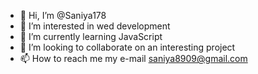 - 👋 Hi, I’m @Saniya178
- 👀 I’m interested in wed development
- 🌱 I’m currently learning JavaScript
- 💞️ I’m looking to collaborate on an interesting project
- 📫 How to reach me my e-mail saniya8909@gmail.com

<!---
Saniya178/Saniya178 is a ✨ special ✨ repository because its `README.md` (this file) appears on your GitHub profile.
You can click the Preview link to take a look at your changes.
--->
